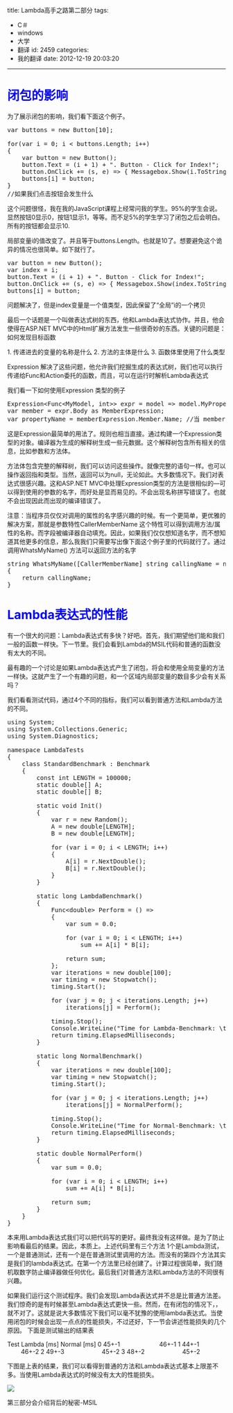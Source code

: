 title: Lambda高手之路第二部分
tags:
  - C＃
  - windows
  - 大学
  - 翻译
id: 2459
categories:
  - 我的翻译
date: 2012-12-19 20:03:20
---

# <span style="color: #0000ff;">闭包的影响</span>

为了展示闭包的影响，我们看下面这个例子。
<pre class="lang:default decode:true">var buttons = new Button[10];

for(var i = 0; i &lt; buttons.Length; i++)
{
	var button = new Button();
	button.Text = (i + 1) + ". Button - Click for Index!";
	button.OnClick += (s, e) =&gt; { Messagebox.Show(i.ToString()); };
	buttons[i] = button;
}
//如果我们点击按钮会发生什么</pre>
这个问题很怪，我在我的JavaScript课程上经常问我的学生。95%的学生会说。显然按钮0显示0，按钮1显示1，等等。而不足5%的学生学习了闭包之后会明白。所有的按钮都会显示10.

局部变量i的值改变了。并且等于buttons.Length。也就是10了。想要避免这个诡异的情况也很简单。如下就行了。
<pre class="lang:default decode:true">var button = new Button();
var index = i;
button.Text = (i + 1) + ". Button - Click for Index!";
button.OnClick += (s, e) =&gt; { Messagebox.Show(index.ToString()); };
buttons[i] = button;</pre>
问题解决了，但是index变量是一个值类型，因此保留了“全局”i的一个拷贝

最后一个话题是一个叫做表达式树的东西，他和Lambda表达式协作。并且，他会使得在ASP.NET MVC中的Html扩展方法发生一些很奇妙的东西。关键的问题是：如何发现目标函数

1\. 传递进去的变量的名称是什么
2\. 方法的主体是什么
3\. 函数体里使用了什么类型

Expression 解决了这些问题，他允许我们挖掘生成的表达式树，我们也可以执行传递给Func和Action委托的函数，而且，可以在运行时解析Lambda表达式

我们看一下如何使用Expression 类型的例子
<pre class="lang:default decode:true">Expression&lt;Func&lt;MyModel, int&gt;&gt; expr = model =&gt; model.MyProperty;
var member = expr.Body as MemberExpression;
var propertyName = memberExpression.Member.Name; //当 member != null的时候执行  ...</pre>
这是Expression最简单的用法了。规则也相当直接。通过构建一个Expression类型的对象。编译器为生成的解释树生成一些元数据。这个解释树包含所有相关的信息，比如参数和方法体。

方法体包含完整的解释树，我们可以访问这些操作。就像完整的语句一样。也可以操作返回指和类型。当然，返回可以为null，无论如此。大多数情况下。我们对表达式很感兴趣。这和ASP.NET MVC中处理Expression类型的方法是很相似的—可以得到使用的参数的名字，而好处是显而易见的。不会出现名称拼写错误了。也就不会出现因此而出现的编译错误了。

注意：当程序员仅仅对调用的属性的名字感兴趣的时候。有一个更简单，更优雅的解决方案，那就是参数特性CallerMemberName 这个特性可以得到调用方法/属性的名称。而字段被编译器自动填充。因此，如果我们仅仅想知道名字，而不想知道其他更多的信息，那么我我们只需要写出像下面这个例子里的代码就行了。通过调用WhatsMyName() 方法可以返回方法的名字
<pre class="lang:default decode:true">string WhatsMyName([CallerMemberName] string callingName = null)
{
    return callingName;
}</pre>

# <span style="color: #0000ff;">Lambda表达式的性能</span>

有一个很大的问题：Lambda表达式有多快？好吧。首先，我们期望他们能和我们一般的函数一样快。下一节里。我们会看到Lambda的MSIL代码和普通的函数没有太大的不同。

最有趣的一个讨论是如果Lambda表达式产生了闭包，将会和使用全局变量的方法一样快。这就产生了一个有趣的问题，和一个区域内局部变量的数目多少会有关系吗？

我们看看测试代码，通过4个不同的指标，我们可以看到普通方法和Lambda方法的不同。
<pre class="lang:default decode:true">using System;
using System.Collections.Generic;
using System.Diagnostics;

namespace LambdaTests
{
	class StandardBenchmark : Benchmark
    {
		const int LENGTH = 100000;
        static double[] A;
		static double[] B;

        static void Init()
        {
            var r = new Random();
            A = new double[LENGTH];
            B = new double[LENGTH];

            for (var i = 0; i &lt; LENGTH; i++)
            {
                A[i] = r.NextDouble();
                B[i] = r.NextDouble();
            }
        }

        static long LambdaBenchmark()
        {
            Func&lt;double&gt; Perform = () =&gt;
            {
                var sum = 0.0;

                for (var i = 0; i &lt; LENGTH; i++)
                    sum += A[i] * B[i];

                return sum;
            };
            var iterations = new double[100];
            var timing = new Stopwatch();
            timing.Start();

            for (var j = 0; j &lt; iterations.Length; j++)
                iterations[j] = Perform();

            timing.Stop();
            Console.WriteLine("Time for Lambda-Benchmark: \t {0}ms", timing.ElapsedMilliseconds);
            return timing.ElapsedMilliseconds;
        }

        static long NormalBenchmark()
        {
            var iterations = new double[100];
            var timing = new Stopwatch();
            timing.Start();

            for (var j = 0; j &lt; iterations.Length; j++)
                iterations[j] = NormalPerform();

            timing.Stop();
            Console.WriteLine("Time for Normal-Benchmark: \t {0}ms", timing.ElapsedMilliseconds);
            return timing.ElapsedMilliseconds;
        }

        static double NormalPerform()
        {
            var sum = 0.0;

            for (var i = 0; i &lt; LENGTH; i++)
                sum += A[i] * B[i];

            return sum;
        }
    }
}</pre>
本来用Lambda表达式我们可以把代码写的更好。最终我没有这样做。是为了防止影响看最后的结果。因此，本质上。上述代码里有三个方法
1个是Lambda测试，一个是普通测试，还有一个是在普通测试里调用的方法。而没有的第四个方法其实是我们的lambda表达式。在第一个方法里已经创建了。计算过程很简单，我们随机取数字防止编译器做任何优化。最后我们对普通方法和Lambda方法的不同很有兴趣。

如果我们运行这个测试程序。我们会发现Lambda表达式并不总是比普通方法差。我们惊奇的是有时候甚至Lambda表达式更快一些。然而，在有闭包的情况下，，就不对了。这就是说大多数情况下我们可以毫不犹豫的使用lambda表达式。当使用闭包的时候会出现一点点的性能损失，不过还好，下一节会讲述性能损失的几个原因。
下面是测试输出的结果表

Test Lambda [ms] Normal [ms]
0 45+-1                       46+-1
1 44+-1                       46+-2
2 49+-3                      45+-2
3 48+-2                      45+-2

下图是上表的结果，我们可以看得到普通的方法和Lambda表达式基本上限差不多。当使用Lambda表达式的时候没有太大的性能损失。

[![]({{BASE_PATH}}/images/b4702d953670f850f72d24daf0aefd146eb33227.png)](http://leaverimage.b0.upaiyun.com/30616_o.png)

第三部分会介绍背后的秘密-MSIL